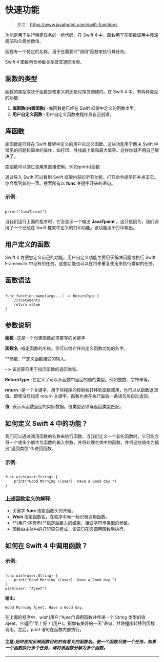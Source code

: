 # 快速功能

> 原文：<https://www.javatpoint.com/swift-functions>

功能是用于执行特定任务的一组代码。在 Swift 4 中，函数用于在函数调用中传递局部和全局参数值。

函数有一个特定的名称，用于在需要时“调用”函数来执行其任务。

Swift 4 函数包含参数类型及其返回类型。

## 函数的类型

函数的类型取决于函数是预定义的还是程序员创建的。在 Swift 4 中，有两种类型的功能:

1.  **库函数(内置函数)** -库函数是已经在 Swift 框架中定义的函数类型。
2.  **用户自定义函数** -用户自定义函数由程序员自己创建。

## 库函数

库函数是已经在 Swift 框架中定义的用户自定义函数。这些功能用于解决 Swift 中常见的问题和简单的操作，如打印、寻找最小值和最大值等。这样你就不用自己解决了。

库函数可以通过调用来直接使用。例如:print()函数

通过导入 Swift 可以看到 Swift 框架内部的所有功能。打开命令提示符并点击它。你会看到新的一页。搜索所有以 **func** 关键字开头的语句。

### 示例:

```

print("JavaTpoint")

```

当我们运行上面的程序时，它会显示一个输出 **JavaTpoint** 。这只是因为，我们调用了一个已经在 Swift 框架中定义的打印功能。该功能用于打印输出。

## 用户定义的函数

Swift 4 方便您定义自己的功能。用户自定义功能主要用于解决问题或执行 Swift Framework 中没有的任务。这些功能也可以在将来重复使用来执行类似的任务。

## 函数语法

```

func function_name(args...) -> ReturnType {
    //statements
    return value
}

```

## 参数说明

**函数** -这是一个创建函数必须要写的关键字

**函数名** -指定函数的名称。你可以给它任何定义函数功能的名字。

**参数...**定义函数接受的输入。

**- >** 该运算符用于指示函数的返回类型。

**ReturnType** -它定义了可以从函数中返回的值的类型。例如整数、字符串等。

**return** -是一个关键字，用于将程序的控制权转移到函数调用，也可以从函数返回值。即使没有指定 return 关键字，函数也会在执行最后一条语句后自动返回。

**值** -表示从函数返回的实际数据。值类型必须与返回类型匹配。

## 如何定义 Swift 4 中的功能？

我们可以通过调用函数的名称来执行函数。当我们定义一个新的函数时，它可能会将一个或多个值作为函数的输入参数，并将处理主体中的函数，并将这些值作为输出“返回类型”传递回函数。

### 示例:

```

func wish(user:String) {
    print("Good Morning \(user). Have a Good day.")
}

```

### 上述函数定义的解释:

*   关键字 **func** 指定函数头的开始。
*   **Wish** 指定函数名，在程序中唯一标识和调用函数。
*   **(用户:字符串)**指定函数头的结束，接受字符串类型的参数。
*   函数由主体中的打印语句组成，该语句在您调用函数后执行。

## 如何在 Swift 4 中调用函数？

### 示例:

```

func wish(user:String) {
    print("Good Morning \(user). Have a Good day.")
}
wish(user: "Ajeet")

```

**输出:**

```
Good Morning Ajeet. Have a Good day.

```

在上面的程序中，wish(用户:“Ajeet”)调用函数并传递一个 String 类型的值 Ajeet。它返回“早上好！\(用户)。祝你有美好的一天”语句，并将程序转移到函数调用。之后，print 语句在函数内部执行。

#### 注意:*始终使用反映函数目的的有意义的函数名。使一个函数只做一个任务。如果一个函数执行多个任务，请将该函数分解为多个函数。*

* * *
